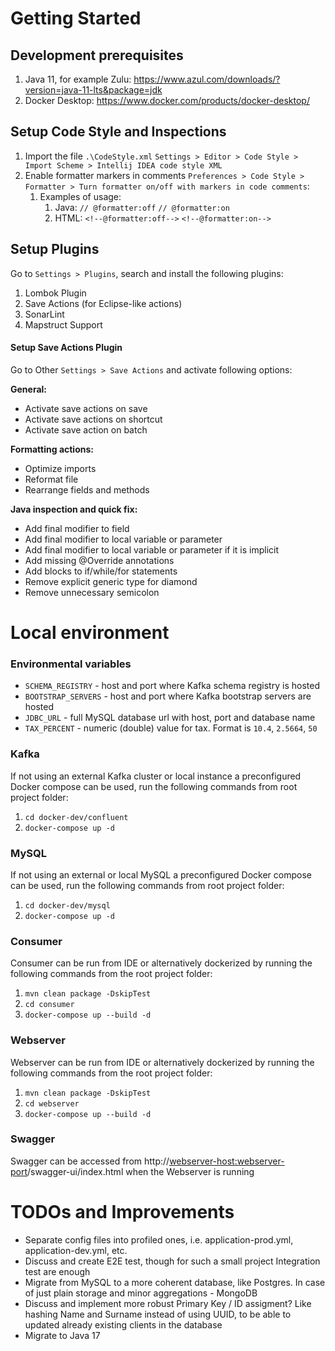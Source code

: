 # Getting Started

## Development prerequisites
1. Java 11, for example Zulu: https://www.azul.com/downloads/?version=java-11-lts&package=jdk
2. Docker Desktop: https://www.docker.com/products/docker-desktop/

## Setup Code Style and Inspections

1. Import the file `.\CodeStyle.xml` `Settings > Editor > Code Style > Import Scheme > Intellij IDEA code style XML`
2. Enable formatter markers in
   comments `Preferences > Code Style > Formatter > Turn formatter on/off with markers in code comments`:
    1. Examples of usage:
        1. Java:
           `// @formatter:off`
           `// @formatter:on`
        2. HTML:
           `<!--@formatter:off-->`
           `<!--@formatter:on-->`

## Setup Plugins

Go to `Settings > Plugins`, search and install the following plugins:

1. Lombok Plugin
2. Save Actions (for Eclipse-like actions)
3. SonarLint
4. Mapstruct Support

#### Setup Save Actions Plugin

Go to Other `Settings > Save Actions` and activate following options:

**General:**

* Activate save actions on save
* Activate save actions on shortcut
* Activate save action on batch

**Formatting actions:**

* Optimize imports
* Reformat file
* Rearrange fields and methods

**Java inspection and quick fix:**

* Add final modifier to field
* Add final modifier to local variable or parameter
* Add final modifier to local variable or parameter if it is implicit
* Add missing @Override annotations
* Add blocks to if/while/for statements
* Remove explicit generic type for diamond
* Remove unnecessary semicolon

# Local environment

### Environmental variables
* `SCHEMA_REGISTRY` - host and port where Kafka schema registry is hosted 
* `BOOTSTRAP_SERVERS` - host and port where Kafka bootstrap servers are hosted 
* `JDBC_URL` - full MySQL database url with host, port and database name
* `TAX_PERCENT` - numeric (double) value for tax. Format is `10.4`, `2.5664`, `50`

### Kafka
If not using an external Kafka cluster or local instance a preconfigured Docker compose can be used, run the following commands from root project folder:
1. `cd docker-dev/confluent`
2. `docker-compose up -d`

### MySQL
If not using an external or local MySQL a preconfigured Docker compose can be used, run the following commands from root project folder:
1. `cd docker-dev/mysql`
2. `docker-compose up -d`

### Consumer
Consumer can be run from IDE or alternatively dockerized by running the following commands from the root project folder:
1. `mvn clean package -DskipTest`
2. `cd consumer`
3. `docker-compose up --build -d`

### Webserver
Webserver can be run from IDE or alternatively dockerized by running the following commands from the root project folder:
1. `mvn clean package -DskipTest`
2. `cd webserver`
3. `docker-compose up --build -d`

### Swagger
Swagger can be accessed from http://<webserver-host:webserver-port>/swagger-ui/index.html when the Webserver is running

# TODOs and Improvements

* Separate config files into profiled ones, i.e. application-prod.yml,  application-dev.yml, etc.
* Discuss and create E2E test, though for such a small project Integration test are enough
* Migrate from MySQL to a more coherent database, like Postgres. In case of just plain storage and minor aggregations - MongoDB
* Discuss and implement more robust Primary Key / ID assigment? Like hashing Name and Surname instead of using UUID, to be able to updated already existing clients in the database
* Migrate to Java 17
